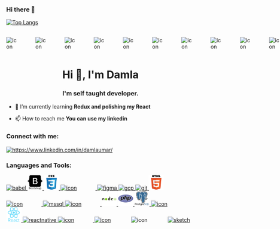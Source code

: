 ### Hi there 👋

<!--
**devil1cal/devil1cal** is a ✨ _special_ ✨ repository because its `README.md` (this file) appears on your GitHub profile.

Here are some ideas to get you started:

- 🔭 I’m currently working on ...
- 🌱 I’m currently learning ...
- 🤔 I’m looking for help with ...
- 📫 How to reach me: ...

-->


[![Top Langs](https://github-readme-stats.vercel.app/api/top-langs/?username=devil1cal&layout=compact)](https://github.com/devil1cal/github-readme-stats)



</br>
<div style="display: flex;">
  <img src="https://techstack-generator.vercel.app/js-icon.svg" alt="icon" width="45" style="width: 45px; height: 45px; margin-right: 50px; margin-bottom: 0px;" /><img src="https://techstack-generator.vercel.app/react-icon.svg" alt="icon" width="45" style="width: 45px; height: 45px; margin-right: 50px; margin-bottom: 0px;" />
  <img src="https://techstack-generator.vercel.app/sass-icon.svg" alt="icon" width="45" style="width: 45px; height: 45px; margin-right: 50px; margin-bottom: 0px;" /><img src="https://techstack-generator.vercel.app/redux-icon.svg" alt="icon" width="45" style="width: 45px; height: 45px; margin-right: 50px; margin-bottom: 0px;" />
  <img src="https://techstack-generator.vercel.app/python-icon.svg" alt="icon" width="45" style="width: 45px; height: 45px; margin-right: 50px; margin-bottom: 0px;" />
  <img src="https://techstack-generator.vercel.app/docker-icon.svg" alt="icon" width="45" style="width: 45px; height: 45px; margin-right: 50px; margin-bottom: 0px;" />
  <img src="https://techstack-generator.vercel.app/mysql-icon.svg" alt="icon" width="45" style="width: 45px; height: 45px; margin-right: 50px; margin-bottom: 0px;" />
  <img src="https://techstack-generator.vercel.app/nginx-icon.svg" alt="icon" width="45" style="width: 45px; height: 45px; margin-right: 50px; margin-bottom: 0px;" />
  <img src="https://techstack-generator.vercel.app/github-icon.svg" alt="icon" width="45" style="width: 45px; height: 45px; margin-right: 50px; margin-bottom: 0px;" />
  <img src="https://techstack-generator.vercel.app/prettier-icon.svg" alt="icon" width="45" style="width: 45px; height: 45px; margin-right: 0px; margin-bottom: 0px;" /></div>


<h1 align="center">Hi 👋, I'm Damla</h1>
<h3 align="center">I'm self taught developer.</h3>

- 🌱 I’m currently learning **Redux and polishing my React**

- 📫 How to reach me **You can use my linkedin**

<h3 align="left">Connect with me:</h3>
<p align="left">
<a href="https://linkedin.com/in/https://www.linkedin.com/in/damlaumar/" target="blank"><img align="center" src="https://raw.githubusercontent.com/rahuldkjain/github-profile-readme-generator/master/src/images/icons/Social/linked-in-alt.svg" alt="https://www.linkedin.com/in/damlaumar/" height="30" width="40" /></a>
</p>

<h3 align="left">Languages and Tools:</h3>
<p align="left">
  <a href="https://babeljs.io/" target="_blank" rel="noreferrer"><img src="https://www.vectorlogo.zone/logos/babeljs/babeljs-icon.svg" alt="babel" width="40" height="40"/> </a>
  <a href="https://getbootstrap.com" target="_blank" rel="noreferrer"> <img src="https://raw.githubusercontent.com/devicons/devicon/master/icons/bootstrap/bootstrap-plain-wordmark.svg" alt="bootstrap" width="40" height="40"/> </a> 
  <a href="https://www.w3schools.com/css/" target="_blank" rel="noreferrer"> <img src="https://raw.githubusercontent.com/devicons/devicon/master/icons/css3/css3-original-wordmark.svg" alt="css3" width="40" height="40"/> </a> 
  <a href="https://www.docker.com/" target="_blank" rel="noreferrer">  <img src="https://techstack-generator.vercel.app/docker-icon.svg" alt="icon" width="45" style="width: 40px; height: 40px; margin-right: 50px; margin-bottom: 0px;" /> </a> 
  <a href="https://www.figma.com/" target="_blank" rel="noreferrer"> <img src="https://www.vectorlogo.zone/logos/figma/figma-icon.svg" alt="figma" width="40" height="40"/> 
  </a> 
  <a href="https://cloud.google.com" target="_blank" rel="noreferrer"> <img src="https://www.vectorlogo.zone/logos/google_cloud/google_cloud-icon.svg" alt="gcp" width="40" height="40"/> </a> 
  <a href="https://git-scm.com/" target="_blank" rel="noreferrer"> <img src="https://www.vectorlogo.zone/logos/git-scm/git-scm-icon.svg" alt="git" width="40" height="40"/> </a>
  <a href="https://www.w3.org/html/" target="_blank" rel="noreferrer"> <img src="https://raw.githubusercontent.com/devicons/devicon/master/icons/html5/html5-original-wordmark.svg" alt="html5" width="40" height="40"/> </a> 
  <a href="https://developer.mozilla.org/en-US/docs/Web/JavaScript" target="_blank" rel="noreferrer"> <img src="https://techstack-generator.vercel.app/js-icon.svg" alt="icon" width="45" style="width: 40px; height: 40px; margin-right: 50px; margin-bottom: 0px;" /> </a> 
  <a href="https://www.microsoft.com/en-us/sql-server" target="_blank" rel="noreferrer"> <img src="https://www.svgrepo.com/show/303229/microsoft-sql-server-logo.svg" alt="mssql" width="40" height="40"/> </a> 
  <a href="https://www.mysql.com/" target="_blank" rel="noreferrer"> <img src="https://techstack-generator.vercel.app/mysql-icon.svg" alt="icon" width="45" style="width: 40px; height: 40px; margin-right: 50px; margin-bottom: 0px;" /> </a> 
  <a href="https://nodejs.org" target="_blank" rel="noreferrer"> <img src="https://raw.githubusercontent.com/devicons/devicon/master/icons/nodejs/nodejs-original-wordmark.svg" alt="nodejs" width="40" height="40"/> </a> 
  <a href="https://www.php.net" target="_blank" rel="noreferrer"> <img src="https://raw.githubusercontent.com/devicons/devicon/master/icons/php/php-original.svg" alt="php" width="40" height="40"/> </a> 
  <a href="https://www.postgresql.org" target="_blank" rel="noreferrer"> <img src="https://raw.githubusercontent.com/devicons/devicon/master/icons/postgresql/postgresql-original-wordmark.svg" alt="postgresql" width="40" height="40"/> </a> 
  <a href="https://www.python.org" target="_blank" rel="noreferrer">  <img src="https://techstack-generator.vercel.app/python-icon.svg" alt="icon" width="40" style="width: 40px; height: 40px; margin-right: 50px; margin-bottom: 0px;" /> </a> 
  <a href="https://reactjs.org/" target="_blank" rel="noreferrer"> <img src="https://raw.githubusercontent.com/devicons/devicon/master/icons/react/react-original-wordmark.svg" alt="react" width="40" height="40"/> </a> 
  <a href="https://reactnative.dev/" target="_blank" rel="noreferrer"> <img src="https://reactnative.dev/img/header_logo.svg" alt="reactnative" width="40" height="40"/> </a> 
  <a href="https://redux.js.org" target="_blank" rel="noreferrer"> <img src="https://techstack-generator.vercel.app/redux-icon.svg" alt="icon" width="45" style="width: 45px; height: 45px; margin-right: 50px; margin-bottom: 0px;" /> </a> 
  <a href="https://sass-lang.com" target="_blank" rel="noreferrer"> <img src="https://techstack-generator.vercel.app/redux-icon.svg" alt="icon" width="40" style="width: 40px; height: 40px; margin-right: 50px; margin-bottom: 0px;" /></a>
  <img src="https://techstack-generator.vercel.app/python-icon.svg" alt="icon" width="45" style="width: 45px; height: 45px; margin-right: 50px; margin-bottom: 0px;"  </a> 
  <a href="https://www.sketch.com/" target="_blank" rel="noreferrer"> <img src="https://www.vectorlogo.zone/logos/sketchapp/sketchapp-icon.svg" alt="sketch" width="40" height="40"/> </a> </p>


